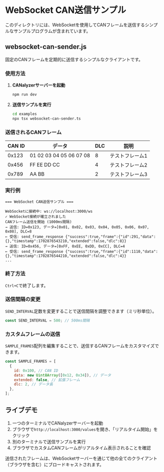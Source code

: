 # WebSocket CAN送信サンプル

このディレクトリには、WebSocketを使用してCANフレームを送信するシンプルなサンプルプログラムが含まれています。

## websocket-can-sender.js

固定のCANフレームを定期的に送信するシンプルなクライアントです。

### 使用方法

1. **CANalyzerサーバーを起動**

   ```bash
   npm run dev
   ```

2. **送信サンプルを実行**
   ```bash
   cd examples
   npx tsx websocket-can-sender.ts
   ```

### 送信されるCANフレーム

| CAN ID | データ                  | DLC | 説明            |
| ------ | ----------------------- | --- | --------------- |
| 0x123  | 01 02 03 04 05 06 07 08 | 8   | テストフレーム1 |
| 0x456  | FF EE DD CC             | 4   | テストフレーム2 |
| 0x789  | AA BB                   | 2   | テストフレーム3 |

### 実行例

```
=== WebSocket CAN送信サンプル ===

WebSocketに接続中: ws://localhost:3000/ws
✓ WebSocket接続が確立されました
CANフレーム送信を開始 (1000ms間隔)
→ 送信: ID=0x123, データ=[0x01, 0x02, 0x03, 0x04, 0x05, 0x06, 0x07, 0x08], DLC=8
← 受信: send_frame_response {"success":true,"frame":{"id":291,"data":{},"timestamp":1702876543210,"extended":false,"dlc":8}}
→ 送信: ID=0x456, データ=[0xFF, 0xEE, 0xDD, 0xCC], DLC=4
← 受信: send_frame_response {"success":true,"frame":{"id":1110,"data":{},"timestamp":1702876544210,"extended":false,"dlc":4}}
...
```

### 終了方法

`Ctrl+C`で終了します。

### 送信間隔の変更

`SEND_INTERVAL`定数を変更することで送信間隔を調整できます（ミリ秒単位）。

```javascript
const SEND_INTERVAL = 500; // 500ms間隔
```

### カスタムフレームの送信

`SAMPLE_FRAMES`配列を編集することで、送信するCANフレームをカスタマイズできます。

```javascript
const SAMPLE_FRAMES = [
  {
    id: 0x100, // CAN ID
    data: new Uint8Array([0x12, 0x34]), // データ
    extended: false, // 拡張フレーム
    dlc: 2, // データ長
  },
];
```

## ライブデモ

1. 一つのターミナルでCANalyzerサーバーを起動
2. ブラウザで`http://localhost:3000/values`を開き、「リアルタイム開始」をクリック
3. 別のターミナルで送信サンプルを実行
4. ブラウザでカスタムCANフレームがリアルタイム表示されることを確認

送信されたフレームは、WebSocketサーバーを通じて他の全てのクライアント（ブラウザを含む）にブロードキャストされます。
